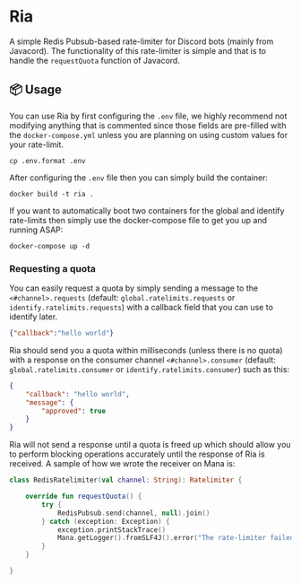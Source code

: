 # Ria
A simple Redis Pubsub-based rate-limiter for Discord bots (mainly from Javacord). The functionality of this rate-limiter is simple and that is to handle the `requestQuota` function of Javacord.

## :package: Usage
You can use Ria by first configuring the `.env` file, we highly recommend not modifying anything that is commented since those fields are pre-filled with the `docker-compose.yml` unless you are planning on using custom values for your rate-limit.
```shell
cp .env.format .env
```

After configuring the `.env` file then you can simply build the container:
```shell
docker build -t ria .
```

If you want to automatically boot two containers for the global and identify rate-limits then simply use the docker-compose file to get you up and running ASAP:
```shell
docker-compose up -d
```

### Requesting a quota
You can easily request a quota by simply sending a message to the `<#channel>.requests` (default: `global.ratelimits.requests` or `identify.ratelimits.requests`) with a callback field that you can use to identify later.
```json
{"callback":"hello world"}
```

Ria should send you a quota within milliseconds (unless there is no quota) with a response on the consumer channel `<#channel>.consumer` (default: `global.ratelimits.consumer` or `identify.ratelimits.consumer`) such as this:
```json
{
    "callback": "hello world",
    "message": {
        "approved": true
    }
}
```

Ria will not send a response until a quota is freed up which should allow you to perform blocking operations accurately until the response of Ria is received. A sample of how we wrote the receiver on Mana is:
```kotlin
class RedisRatelimiter(val channel: String): Ratelimiter {

    override fun requestQuota() {
        try {
            RedisPubsub.send(channel, null).join()
        } catch (exception: Exception) {
            exception.printStackTrace()
            Mana.getLogger().fromSLF4J().error("The rate-limiter failed to respond within the designated one-minute window, permit granted.")
        }
    }

}
```